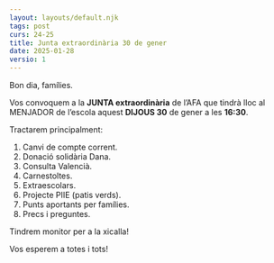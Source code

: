 ```yaml
---
layout: layouts/default.njk
tags: post
curs: 24-25
title: Junta extraordinària 30 de gener
date: 2025-01-28
versio: 1
---
```

Bon dia, famílies.

Vos convoquem a la **JUNTA extraordinària** de l’AFA que tindrà lloc al MENJADOR de l’escola aquest **DIJOUS 30** de gener a les **16:30**.

Tractarem principalment:

1. Canvi de compte corrent.
2. Donació solidària Dana.
3. Consulta Valencià.
4. Carnestoltes.
5. Extraescolars.
6. Projecte PIIE (patis verds).
7. Punts aportants per famílies.
8. Precs i preguntes.

Tindrem monitor per a la xicalla!

Vos esperem a totes i tots!
